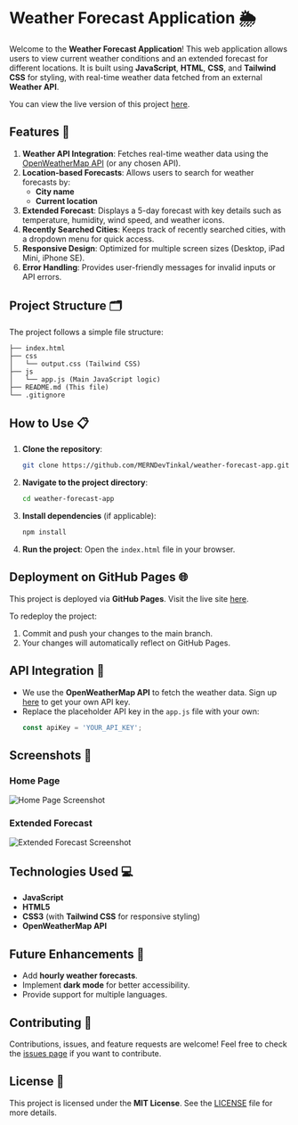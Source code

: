 # Weather Forecast Application 🌦️

Welcome to the **Weather Forecast Application**! This web application allows users to view current weather conditions and an extended forecast for different locations. It is built using **JavaScript**, **HTML**, **CSS**, and **Tailwind CSS** for styling, with real-time weather data fetched from an external **Weather API**.

You can view the live version of this project [here](http://merndevtinkal.com/).

## Features 🚀

1. **Weather API Integration**: Fetches real-time weather data using the [OpenWeatherMap API](https://openweathermap.org/) (or any chosen API).
2. **Location-based Forecasts**: Allows users to search for weather forecasts by:
   - **City name**
   - **Current location**
3. **Extended Forecast**: Displays a 5-day forecast with key details such as temperature, humidity, wind speed, and weather icons.
4. **Recently Searched Cities**: Keeps track of recently searched cities, with a dropdown menu for quick access.
5. **Responsive Design**: Optimized for multiple screen sizes (Desktop, iPad Mini, iPhone SE).
6. **Error Handling**: Provides user-friendly messages for invalid inputs or API errors.

## Project Structure 🗂️

The project follows a simple file structure:

```plaintext
├── index.html
├── css
│   └── output.css (Tailwind CSS)
├── js
│   └── app.js (Main JavaScript logic)
├── README.md (This file)
└── .gitignore
```

## How to Use 📋

1. **Clone the repository**:
   ```bash
   git clone https://github.com/MERNDevTinkal/weather-forecast-app.git
   ```
2. **Navigate to the project directory**:
   ```bash
   cd weather-forecast-app
   ```
3. **Install dependencies** (if applicable):
   ```bash
   npm install
   ```
4. **Run the project**:
   Open the `index.html` file in your browser.

## Deployment on GitHub Pages 🌐

This project is deployed via **GitHub Pages**. Visit the live site [here](http://merndevtinkal.com/).

To redeploy the project:
1. Commit and push your changes to the main branch.
2. Your changes will automatically reflect on GitHub Pages.

## API Integration 🔗

- We use the **OpenWeatherMap API** to fetch the weather data. Sign up [here](https://openweathermap.org/) to get your own API key.
- Replace the placeholder API key in the `app.js` file with your own:
   ```javascript
   const apiKey = 'YOUR_API_KEY';
   ```

## Screenshots 📸

### Home Page
![Home Page Screenshot](path/to/screenshot.png)

### Extended Forecast
![Extended Forecast Screenshot](path/to/screenshot.png)

## Technologies Used 💻

- **JavaScript**
- **HTML5**
- **CSS3** (with **Tailwind CSS** for responsive styling)
- **OpenWeatherMap API**

## Future Enhancements 🌱

- Add **hourly weather forecasts**.
- Implement **dark mode** for better accessibility.
- Provide support for multiple languages.

## Contributing 🤝

Contributions, issues, and feature requests are welcome! Feel free to check the [issues page](https://github.com/MERNDevTinkal/weather-forecast-app/issues) if you want to contribute.

## License 📝

This project is licensed under the **MIT License**. See the [LICENSE](LICENSE) file for more details.
